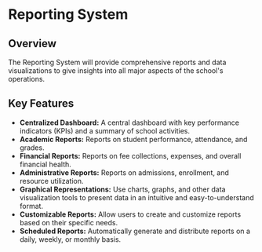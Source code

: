 # Reporting System

## Overview

The Reporting System will provide comprehensive reports and data visualizations to give insights into all major aspects of the school's operations.

## Key Features

*   **Centralized Dashboard:** A central dashboard with key performance indicators (KPIs) and a summary of school activities.
*   **Academic Reports:** Reports on student performance, attendance, and grades.
*   **Financial Reports:** Reports on fee collections, expenses, and overall financial health.
*   **Administrative Reports:** Reports on admissions, enrollment, and resource utilization.
*   **Graphical Representations:** Use charts, graphs, and other data visualization tools to present data in an intuitive and easy-to-understand format.
*   **Customizable Reports:** Allow users to create and customize reports based on their specific needs.
*   **Scheduled Reports:** Automatically generate and distribute reports on a daily, weekly, or monthly basis.
